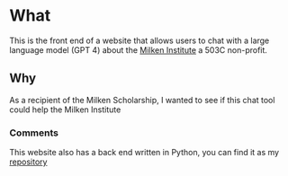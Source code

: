 # What
This is the front end of a website that allows users to chat with a large language model (GPT 4) about the [Milken Institute](https://milkeninstitute.org/) a 503C non-profit. 

## Why

As a recipient of the Milken Scholarship, I wanted to see if this chat tool could help the Milken Institute

### Comments

This website also has a back end written in Python, you can find it as my [repository](https://github.com/GuralTOO/milken_chat_server)
